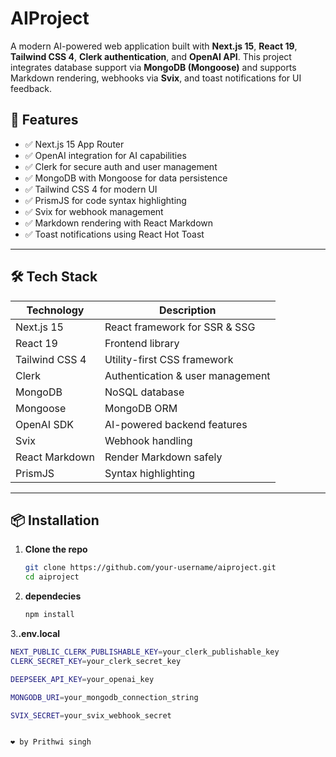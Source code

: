 # AIProject

A modern AI-powered web application built with **Next.js 15**, **React 19**, **Tailwind CSS 4**, **Clerk authentication**, and **OpenAI API**. This project integrates database support via **MongoDB (Mongoose)** and supports Markdown rendering, webhooks via **Svix**, and toast notifications for UI feedback.

## 🚀 Features

- ✅ Next.js 15 App Router
- ✅ OpenAI integration for AI capabilities
- ✅ Clerk for secure auth and user management
- ✅ MongoDB with Mongoose for data persistence
- ✅ Tailwind CSS 4 for modern UI
- ✅ PrismJS for code syntax highlighting
- ✅ Svix for webhook management
- ✅ Markdown rendering with React Markdown
- ✅ Toast notifications using React Hot Toast

---

## 🛠️ Tech Stack

| Technology     | Description                        |
|----------------|------------------------------------|
| Next.js 15     | React framework for SSR & SSG      |
| React 19       | Frontend library                   |
| Tailwind CSS 4 | Utility-first CSS framework        |
| Clerk          | Authentication & user management  |
| MongoDB        | NoSQL database                     |
| Mongoose       | MongoDB ORM                        |
| OpenAI SDK     | AI-powered backend features        |
| Svix           | Webhook handling                   |
| React Markdown | Render Markdown safely             |
| PrismJS        | Syntax highlighting                |

---

## 📦 Installation

1. **Clone the repo**
   ```bash
   git clone https://github.com/your-username/aiproject.git
   cd aiproject
2. **dependecies**
   ```bash
   npm install
3.**.env.local**
```bash
NEXT_PUBLIC_CLERK_PUBLISHABLE_KEY=your_clerk_publishable_key
CLERK_SECRET_KEY=your_clerk_secret_key

DEEPSEEK_API_KEY=your_openai_key

MONGODB_URI=your_mongodb_connection_string

SVIX_SECRET=your_svix_webhook_secret


❤️ by Prithwi singh
